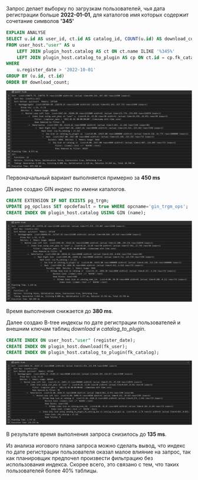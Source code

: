 ﻿Запрос делает выборку по загрузкам пользователей, чья дата регистрации больше **2022-01-01**, для каталогов имя которых содержит сочетание символов **'345'**
``` sql
EXPLAIN ANALYSE 
SELECT u.id AS user_id, ct.id AS catalog_id, COUNT(u.id) AS download_count
FROM user_host."user" AS u
    LEFT JOIN plugin_host.catalog AS ct ON ct.name ILIKE '%345%'
    LEFT JOIN plugin_host.catalog_to_plugin AS cp ON ct.id = cp.fk_catalog
WHERE 
    u.register_date > '2022-10-01'
GROUP BY (u.id, ct.id)
ORDER BY download_count;
```

![](../Files/index_1.png)

Первоначальный вариант выполняется примерно за **450 ms**

Далее создаю GIN индекс по имени каталогов.

``` sql
CREATE EXTENSION IF NOT EXISTS pg_trgm;
UPDATE pg_opclass SET opcdefault = true WHERE opcname='gin_trgm_ops';
CREATE INDEX ON plugin_host.catalog USING GIN (name);
```

![](../Files/index_2.png)

Время выполнения снижается до **380 ms**. 

Далее создаю B-tree индексы по дате регистрации пользователей и внешним ключам таблиц *download* и *catalog_to_plugin*.

``` sql
CREATE INDEX ON user_host."user" (register_date);
CREATE INDEX ON plugin_host.download(fk_user);
CREATE INDEX ON plugin_host.catalog_to_plugin(fk_catalog);
```

![](../Files/index_3.png)

В результате время выполнения запроса снизилось до **135 ms**.

Из анализа иогового плана запроса можно сделать вывод, что индекс по дате регистрации пользователя оказал малое влияние на запрос, так как планировщик предпочел произвести фильтрацию без использования индекса.
Скорее всего, это связано с тем, что таких пользователей более 40% таблицы.
